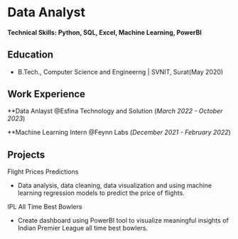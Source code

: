 # Data Analyst

#### Technical Skills: Python, SQL, Excel, Machine Learning, PowerBI

## Education
- B.Tech., Computer Science and Engineerng | SVNIT, Surat(May 2020)

## Work Experience 
**Data Anlayst @Esfina Technology and Solution (_March 2022 - October 2023_)

**Machine Learning Intern @Feynn Labs (_December 2021 - February 2022_)

## Projects
Flight Prices Predictions
- Data analysis, data cleaning, data visualization and using machine learning regression models to predict the price of flights.

IPL All Time Best Bowlers
- Create dashboard using PowerBI tool to visualize meaningful insights of Indian Premier League all time best bowlers.

